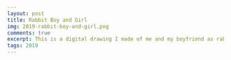 ```yaml
---
layout: post
title: Rabbit Boy and Girl
img: 2019-rabbit-boy-and-girl.png
comments: true
excerpt: This is a digital drawing I made of me and my boyfriend as rabbits. Personally, I still think the rabbit fits my boyfriend, but not me. I also think the sketch of this looks better than the final product, at least when it comes to my character's design.
tags: 2019
---
```

